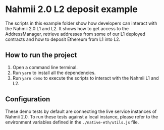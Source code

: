 # Nahmii 2.0 L2 deposit example

The scripts in this example folder show how developers can interact with the Nahmii 2.0 L1 and L2. It shows how to get access to the AddressManager, retrieve addresses from some of our L1 deployed contracts and how to deposit Ethereum from L1 into L2.

## How to run the project

1. Open a command line terminal.
2. Run `yarn` to install all the dependencies.
3. Run `yarn demo` to execute the scripts to interact with the Nahmii L1 and L2.

## Configuration

These demo tests by default are connecting the live service instances of Nahmii 2.0. To run these tests against a local instance, please refer to the environment variables defined in the `./native-eth/utils.js` file.